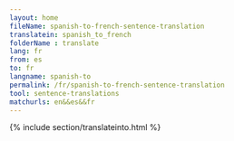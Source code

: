 ```yaml
---
layout: home
fileName: spanish-to-french-sentence-translation
translatein: spanish_to_french
folderName : translate
lang: fr
from: es
to: fr
langname: spanish-to
permalink: /fr/spanish-to-french-sentence-translation
tool: sentence-translations
matchurls: en&&es&&fr
---
```

{% include section/translateinto.html %}
